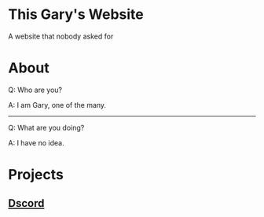 # This Gary's Website
A website that nobody asked for

# About
Q: Who are you?

A: I am Gary, one of the many.

---

Q: What are you doing?

A: I have no idea.

# Projects

## [Dscord](https://thisgary.github.io/dscord)
